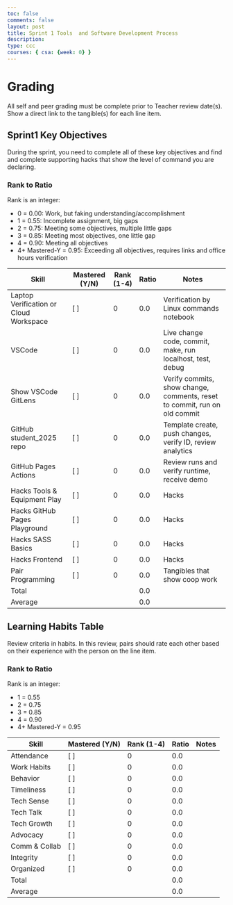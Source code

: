 ```yaml
---
toc: false
comments: false
layout: post
title: Sprint 1 Tools  and Software Development Process
description:
type: ccc
courses: { csa: {week: 0} }
---
```


# Grading
All self and peer grading must be complete prior to Teacher review date(s). Show a direct link to the tangible(s) for each line item.

## Sprint1 Key Objectives
During the sprint, you need to complete all of these key objectives and find and complete supporting hacks that show the level of command you are declaring.

### Rank to Ratio
Rank is an integer:
- 0 = 0.00: Work, but faking understanding/accomplishment
- 1 = 0.55: Incomplete assignment, big gaps
- 2 = 0.75: Meeting some objectives, multiple little gaps
- 3 = 0.85: Meeting most objectives, one little gap
- 4 = 0.90: Meeting all objectives
- 4+ Mastered-Y = 0.95: Exceeding all objectives, requires links and office hours verification

| Skill                                 | Mastered (Y/N) | Rank (1-4) | Ratio | Notes                                                       |
|---------------------------------------|----------------|------------|-------|-------------------------------------------------------------|
| Laptop Verification or Cloud Workspace| [ ]            | 0          | 0.0   | Verification by Linux commands notebook                     |
| VSCode                                | [ ]            | 0          | 0.0   | Live change code, commit, make, run localhost, test, debug   |
| Show VSCode GitLens                   | [ ]            | 0          | 0.0   | Verify commits, show change, comments, reset to commit, run on old commit |
| GitHub student_2025 repo              | [ ]            | 0          | 0.0   | Template create, push changes, verify ID, review analytics   |
| GitHub Pages Actions                  | [ ]            | 0          | 0.0   | Review runs and verify runtime, receive demo                 |
| Hacks Tools & Equipment Play          | [ ]            | 0          | 0.0   | Hacks                                                       |
| Hacks GitHub Pages Playground         | [ ]            | 0          | 0.0   | Hacks                                                       |
| Hacks SASS Basics                     | [ ]            | 0          | 0.0   | Hacks                                                       |
| Hacks Frontend                        | [ ]            | 0          | 0.0   | Hacks                                                       |
| Pair Programming                      | [ ]            | 0          | 0.0   | Tangibles that show coop work                                |
| Total            |                |            | 0.0   |       |
| Average          |                |            | 0.0   |       |

## Learning Habits Table
Review criteria in habits. In this review, pairs should rate each other based on their experience with the person on the line item.

### Rank to Ratio
Rank is an integer:
- 1 = 0.55
- 2 = 0.75
- 3 = 0.85
- 4 = 0.90
- 4+ Mastered-Y = 0.95

| Skill            | Mastered (Y/N) | Rank (1-4) | Ratio | Notes |
|------------------|----------------|------------|-------|-------|
| Attendance       | [ ]            | 0          | 0.0   |       |
| Work Habits      | [ ]            | 0          | 0.0   |       |
| Behavior         | [ ]            | 0          | 0.0   |       |
| Timeliness       | [ ]            | 0          | 0.0   |       |
| Tech Sense       | [ ]            | 0          | 0.0   |       |
| Tech Talk        | [ ]            | 0          | 0.0   |       |
| Tech Growth      | [ ]            | 0          | 0.0   |       |
| Advocacy         | [ ]            | 0          | 0.0   |       |
| Comm & Collab    | [ ]            | 0          | 0.0   |       |
| Integrity        | [ ]            | 0          | 0.0   |       |
| Organized        | [ ]            | 0          | 0.0   |       |
| Total            |                |            | 0.0   |       |
| Average          |                |            | 0.0   |       |
